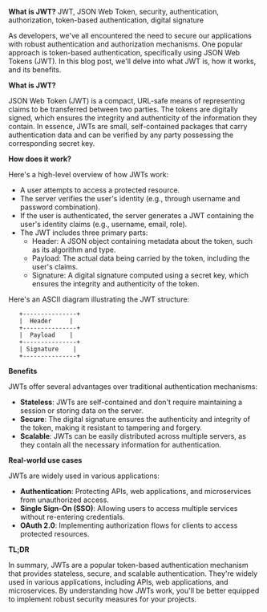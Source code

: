 **What is JWT?**
JWT, JSON Web Token, security, authentication, authorization, token-based authentication, digital signature

As developers, we've all encountered the need to secure our applications with robust authentication and authorization mechanisms. One popular approach is token-based authentication, specifically using JSON Web Tokens (JWT). In this blog post, we'll delve into what JWT is, how it works, and its benefits.

**What is JWT?**

JSON Web Token (JWT) is a compact, URL-safe means of representing claims to be transferred between two parties. The tokens are digitally signed, which ensures the integrity and authenticity of the information they contain. In essence, JWTs are small, self-contained packages that carry authentication data and can be verified by any party possessing the corresponding secret key.

**How does it work?**

Here's a high-level overview of how JWTs work:

* A user attempts to access a protected resource.
* The server verifies the user's identity (e.g., through username and password combination).
* If the user is authenticated, the server generates a JWT containing the user's identity claims (e.g., username, email, role).
* The JWT includes three primary parts:
	+ Header: A JSON object containing metadata about the token, such as its algorithm and type.
	+ Payload: The actual data being carried by the token, including the user's claims.
	+ Signature: A digital signature computed using a secret key, which ensures the integrity and authenticity of the token.

Here's an ASCII diagram illustrating the JWT structure:
```
   +---------------+
   |  Header     |
   +---------------+
   |  Payload    |
   +---------------+
   | Signature    |
   +---------------+
```

**Benefits**

JWTs offer several advantages over traditional authentication mechanisms:

* **Stateless**: JWTs are self-contained and don't require maintaining a session or storing data on the server.
* **Secure**: The digital signature ensures the authenticity and integrity of the token, making it resistant to tampering and forgery.
* **Scalable**: JWTs can be easily distributed across multiple servers, as they contain all the necessary information for authentication.

**Real-world use cases**

JWTs are widely used in various applications:

* **Authentication**: Protecting APIs, web applications, and microservices from unauthorized access.
* **Single Sign-On (SSO)**: Allowing users to access multiple services without re-entering credentials.
* **OAuth 2.0**: Implementing authorization flows for clients to access protected resources.

**TL;DR**

In summary, JWTs are a popular token-based authentication mechanism that provides stateless, secure, and scalable authentication. They're widely used in various applications, including APIs, web applications, and microservices. By understanding how JWTs work, you'll be better equipped to implement robust security measures for your projects.